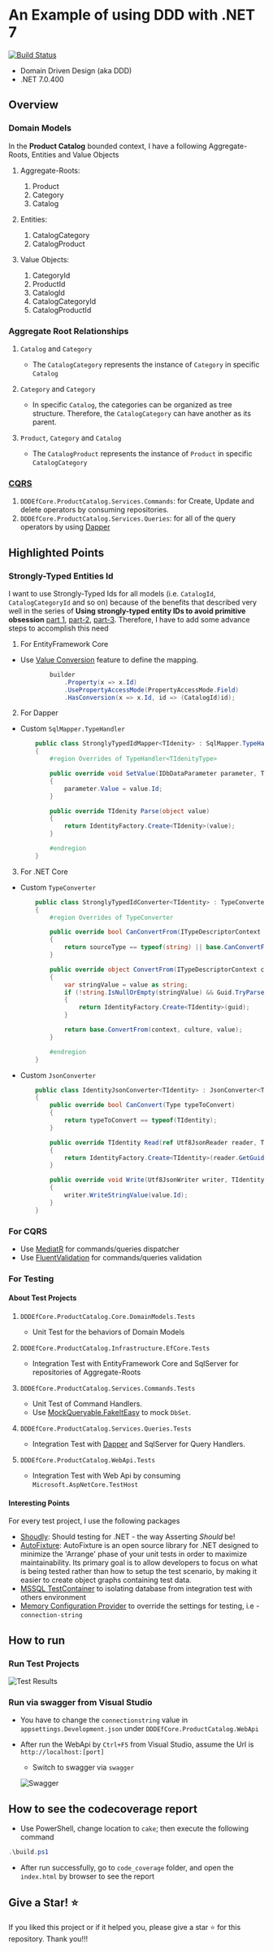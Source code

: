 # An Example of using DDD with .NET 7

[![Build Status](https://kimcu.visualstudio.com/ddd-net-ef-core/_apis/build/status/kimcuhoang.ddd-net-ef-core?branchName=master)](https://kimcu.visualstudio.com/ddd-net-ef-core/_build/latest?definitionId=8&branchName=master)

- Domain Driven Design (aka DDD)
- .NET 7.0.400

## Overview

### Domain Models

In the **Product Catalog** bounded context, I have a following Aggregate-Roots, Entities and Value Objects

1. Aggregate-Roots:
   1. Product
   2. Category
   3. Catalog

2. Entities:
   1. CatalogCategory
   2. CatalogProduct

3. Value Objects:
   1. CategoryId
   2. ProductId
   3. CatalogId
   4. CatalogCategoryId
   5. CatalogProductId

### Aggregate Root Relationships

1. `Catalog` and `Category`
    - The `CatalogCategory` represents the instance of `Category` in specific `Catalog`

2. `Category` and `Category`
    - In specific `Catalog`, the categories can be organized as tree structure. Therefore, the `CatalogCategory` can have another as its parent.

3. `Product`, `Category` and `Catalog`
    - The `CatalogProduct` represents the instance of `Product` in specific `CatalogCategory`

### [CQRS](https://martinfowler.com/bliki/CQRS.html)

1. `DDDEfCore.ProductCatalog.Services.Commands`: for Create, Update and delete operators by consuming repositories.
2. `DDDEfCore.ProductCatalog.Services.Queries`: for all of the query operators by using [Dapper](https://github.com/StackExchange/Dapper)

## Highlighted Points

### Strongly-Typed Entities Id

I want to use Strongly-Typed Ids for all models (i.e. `CatalogId`, `CatalogCategoryId` and so on) because of the benefits that described very well in the series of **Using strongly-typed entity IDs to avoid primitive obsession** [part 1](https://andrewlock.net/using-strongly-typed-entity-ids-to-avoid-primitive-obsession-part-1/), [part-2](https://andrewlock.net/using-strongly-typed-entity-ids-to-avoid-primitive-obsession-part-2/), [part-3](https://andrewlock.net/using-strongly-typed-entity-ids-to-avoid-primitive-obsession-part-3/). Therefore, I have to add some advance steps to accomplish this need

1. For EntityFramework Core

- Use [Value Conversion](https://docs.microsoft.com/en-us/ef/core/modeling/value-conversions) feature to define the mapping.

    ```csharp
            builder
                .Property(x => x.Id)
                .UsePropertyAccessMode(PropertyAccessMode.Field)
                .HasConversion(x => x.Id, id => (CatalogId)id);
    ```

2. For Dapper

- Custom `SqlMapper.TypeHandler`

    ```csharp
        public class StronglyTypedIdMapper<TIdenity> : SqlMapper.TypeHandler<TIdenity> where TIdenity : IdentityBase
        {
            #region Overrides of TypeHandler<TIdenityType>

            public override void SetValue(IDbDataParameter parameter, TIdenity value)
            {
                parameter.Value = value.Id;
            }

            public override TIdenity Parse(object value)
            {
                return IdentityFactory.Create<TIdenity>(value);
            }

            #endregion
        }
    ```

3. For .NET Core

- Custom `TypeConverter`

    ```csharp
        public class StronglyTypedIdConverter<TIdentity> : TypeConverter where TIdentity : IdentityBase
        {
            #region Overrides of TypeConverter

            public override bool CanConvertFrom(ITypeDescriptorContext context, Type sourceType)
            {
                return sourceType == typeof(string) || base.CanConvertFrom(context, sourceType);
            }

            public override object ConvertFrom(ITypeDescriptorContext context, CultureInfo culture, object value)
            {
                var stringValue = value as string;
                if (!string.IsNullOrEmpty(stringValue) && Guid.TryParse(stringValue, out var guid))
                {
                    return IdentityFactory.Create<TIdentity>(guid);
                }

                return base.ConvertFrom(context, culture, value);
            }

            #endregion
        }
    ```

- Custom `JsonConverter`

    ```csharp
        public class IdentityJsonConverter<TIdentity> : JsonConverter<TIdentity> where TIdentity : IdentityBase
        {
            public override bool CanConvert(Type typeToConvert)
            {
                return typeToConvert == typeof(TIdentity);
            }

            public override TIdentity Read(ref Utf8JsonReader reader, Type typeToConvert, JsonSerializerOptions options)
            {
                return IdentityFactory.Create<TIdentity>(reader.GetGuid());
            }

            public override void Write(Utf8JsonWriter writer, TIdentity value, JsonSerializerOptions options)
            {
                writer.WriteStringValue(value.Id);
            }
        }
    ```

### For CQRS

- Use [MediatR](https://github.com/jbogard/MediatR) for commands/queries dispatcher
- Use [FluentValidation](https://fluentvalidation.net/) for commands/queries validation

### For Testing

#### About Test Projects

1. `DDDEfCore.ProductCatalog.Core.DomainModels.Tests`
    - Unit Test for the behaviors of Domain Models

2. `DDDEfCore.ProductCatalog.Infrastructure.EfCore.Tests`
    - Integration Test with EntityFramework Core and SqlServer for repositories of Aggregate-Roots

3. `DDDEfCore.ProductCatalog.Services.Commands.Tests`
    - Unit Test of Command Handlers.
    - Use [MockQueryable.FakeItEasy](https://github.com/romantitov/MockQueryable) to mock `DbSet`.

4. `DDDEfCore.ProductCatalog.Services.Queries.Tests`
    - Integration Test with [Dapper](https://github.com/StackExchange/Dapper) and SqlServer for Query Handlers.

5. `DDDEfCore.ProductCatalog.WebApi.Tests`
   - Integration Test with Web Api by consuming `Microsoft.AspNetCore.TestHost`

#### Interesting Points

For every test project, I use the following packages

- [Shoudly](https://github.com/shouldly/shouldly): Should testing for .NET - the way Asserting *Should* be! 
- [AutoFixture](https://github.com/AutoFixture/AutoFixture): AutoFixture is an open source library for .NET designed to minimize the 'Arrange' phase of your unit tests in order to maximize maintainability. Its primary goal is to allow developers to focus on what is being tested rather than how to setup the test scenario, by making it easier to create object graphs containing test data.
- [MSSQL TestContainer](https://testcontainers.com/modules/mssql/) to isolating database from integration test with others environment
- [Memory Configuration Provider](https://learn.microsoft.com/en-us/dotnet/core/extensions/configuration-providers#memory-configuration-provider) to override the settings for testing, i.e - `connection-string`


## How to run

### Run Test Projects

![Test Results](docs/images/test-result.png)

### Run via swagger from Visual Studio

- You have to change the `connectionstring` value in `appsettings.Development.json` under `DDDEfCore.ProductCatalog.WebApi`
- After run the WebApi by `Ctrl+F5` from Visual Studio, assume the Url is `http://localhost:[port]`
	- Switch to swagger via `swagger`

	![Swagger](docs/images/swagger.png)

## How to see the codecoverage report

- Use PowerShell, change location to `cake`; then execute the following command

```powershell
.\build.ps1
```

- After run successfully, go to `code_coverage` folder, and open the `index.html` by browser to see the report

## Give a Star! :star:

If you liked this project or if it helped you, please give a star :star: for this repository. Thank you!!!
